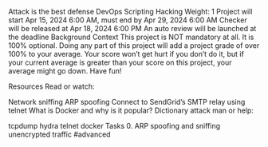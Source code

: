 Attack is the best defense
DevOps
Scripting
Hacking
 Weight: 1
 Project will start Apr 15, 2024 6:00 AM, must end by Apr 29, 2024 6:00 AM
 Checker will be released at Apr 18, 2024 6:00 PM
 An auto review will be launched at the deadline
Background Context
This project is NOT mandatory at all. It is 100% optional. Doing any part of this project will add a project grade of over 100% to your average. Your score won’t get hurt if you don’t do it, but if your current average is greater than your score on this project, your average might go down. Have fun!

Resources
Read or watch:

Network sniffing
ARP spoofing
Connect to SendGrid’s SMTP relay using telnet
What is Docker and why is it popular?
Dictionary attack
man or help:

tcpdump
hydra
telnet
docker
Tasks
0. ARP spoofing and sniffing unencrypted traffic
#advanced

